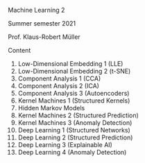 Machine Learning 2

Summer semester 2021

Prof. Klaus-Robert Müller

Content

1. Low-Dimensional Embedding 1 (LLE)
2. Low-Dimensional Embedding 2 (t-SNE)
3. Component Analysis 1 (CCA)
4. Component Analysis 2 (ICA)
5. Component Analysis 3 (Autoencoders)
6. Kernel Machines 1 (Structured Kernels)
7. Hidden Markov Models
8. Kernel Machines 2 (Structured Prediction)
9. Kernel Machines 3 (Anomaly Detection)
10. Deep Learning 1 (Structured Networks)
11. Deep Learning 2 (Structured Prediction)
12. Deep Learning 3 (Explainable AI)
13. Deep Learning 4 (Anomaly Detection)

